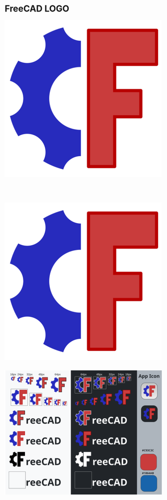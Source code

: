 <!-- Begin README -->

# FreeCAD LOGO

<p align="center">
    <img src=
    "Inkscape_export_SVG\FreeCAD LOGO V4_CL_BlkBackground_WthKontur_EXPORT.svg" />
    </br>
    </br>
</p>
</br>
</br>

<p align="center">
    <img src=
    "Inkscape_export_SVG\FreeCAD LOGO V4_CL_WhtBackground_WthKontur_EXPORT.svg" />
    </br>
    </br>
    
<p align="center">
    <img src=
    "template_export_SVG\template_BaJRan.svg" />
    </br>
    </br>
</p>
</br>
</br>